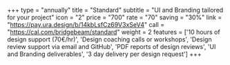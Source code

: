 +++
type = "annually"
title = "Standard"
subtitle = "UI and Branding tailored for your project"
icon = "2"
price = "700"
rate = "70"
saving = "30%"
link = "https://pay.ura.design/b/14kbLsfCz69V3xSeV4"
call = "https://cal.com/bridgebeam/standard"
weight = 2
features = ['10 hours of design support (70€/hr)', 'Design coaching calls or workshops', 'Design review support via email and GitHub', 'PDF reports of design reviews', 'UI and Branding deliverables', '3 day delivery per design request']
+++